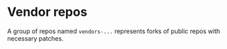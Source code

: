 # Vendor repos

A group of repos named `vendors-...` represents forks of public repos with necessary patches.


